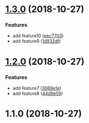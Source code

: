 <a name="1.3.0"></a>
# [1.3.0](https://github.com/XanMK3/npm-package-boilerplate/compare/v1.2.0...v1.3.0) (2018-10-27)


### Features

* add feature10 ([eec7703](https://github.com/XanMK3/npm-package-boilerplate/commit/eec7703))
* add feature9 ([1d932df](https://github.com/XanMK3/npm-package-boilerplate/commit/1d932df))



<a name="1.2.0"></a>
# [1.2.0](https://github.com/XanMK3/npm-package-boilerplate/compare/v1.1.0...v1.2.0) (2018-10-27)


### Features

* add feature7 ([3069e1e](https://github.com/XanMK3/npm-package-boilerplate/commit/3069e1e))
* add feature8 ([44d9e59](https://github.com/XanMK3/npm-package-boilerplate/commit/44d9e59))



<a name="1.1.0"></a>
# 1.1.0 (2018-10-27)



